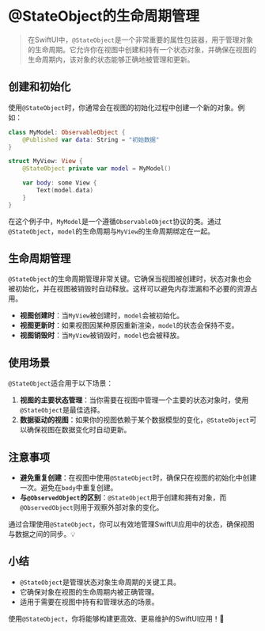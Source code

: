 ﻿# @StateObject的生命周期管理

> 在SwiftUI中，`@StateObject`是一个非常重要的属性包装器，用于管理对象的生命周期。它允许你在视图中创建和持有一个状态对象，并确保在视图的生命周期内，该对象的状态能够正确地被管理和更新。

## 创建和初始化

使用`@StateObject`时，你通常会在视图的初始化过程中创建一个新的对象。例如：

```swift
class MyModel: ObservableObject {
    @Published var data: String = "初始数据"
}

struct MyView: View {
    @StateObject private var model = MyModel()

    var body: some View {
        Text(model.data)
    }
}
```

在这个例子中，`MyModel`是一个遵循`ObservableObject`协议的类。通过`@StateObject`，`model`的生命周期与`MyView`的生命周期绑定在一起。

## 生命周期管理

`@StateObject`的生命周期管理非常关键。它确保当视图被创建时，状态对象也会被初始化，并在视图被销毁时自动释放。这样可以避免内存泄漏和不必要的资源占用。

- **视图创建时**：当`MyView`被创建时，`model`会被初始化。
- **视图更新时**：如果视图因某种原因重新渲染，`model`的状态会保持不变。
- **视图销毁时**：当`MyView`被销毁时，`model`也会被释放。

## 使用场景

`@StateObject`适合用于以下场景：

1. **视图的主要状态管理**：当你需要在视图中管理一个主要的状态对象时，使用`@StateObject`是最佳选择。
2. **数据驱动的视图**：如果你的视图依赖于某个数据模型的变化，`@StateObject`可以确保视图在数据变化时自动更新。

## 注意事项

- **避免重复创建**：在视图中使用`@StateObject`时，确保只在视图的初始化中创建一次。避免在`body`中重复创建。
- **与`@ObservedObject`的区别**：`@StateObject`用于创建和拥有对象，而`@ObservedObject`则用于观察外部对象的变化。

通过合理使用`@StateObject`，你可以有效地管理SwiftUI应用中的状态，确保视图与数据之间的同步。💡

## 小结

- `@StateObject`是管理状态对象生命周期的关键工具。
- 它确保对象在视图的生命周期内被正确管理。
- 适用于需要在视图中持有和管理状态的场景。

使用`@StateObject`，你将能够构建更高效、更易维护的SwiftUI应用！🚀


